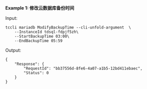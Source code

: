 **Example 1: 修改云数据库备份时间**



Input: 

```
tccli mariadb ModifyBackupTime --cli-unfold-argument  \
    --InstanceId tdsql-fdpjf5zh\
    --StartBackupTime 03:00\
    --EndBackupTime 05:59
```

Output: 
```
{
    "Response": {
        "RequestId": "bb37556d-8fe6-4a07-a1b5-12bd411ebaec",
        "Status": 0
    }
}
```

